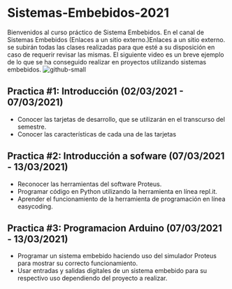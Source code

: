 # Sistemas-Embebidos-2021
Bienvenidos al curso práctico de Sistema Embebidos.
En el canal de Sistemas Embebidos (Enlaces a un sitio externo.)Enlaces a un sitio externo. se subirán todas las clases realizadas para que esté a su disposición en caso de requerir revisar las mismas.
El siguiente video es un breve ejemplo de lo que se ha conseguido realizar en proyectos utilizando sistemas embebidos.
![github-small](https://youtu.be/wznPVzCUZQU)

## Practica #1: Introducción (02/03/2021 - 07/03/2021)
- Conocer las tarjetas de desarrollo, que se utilizarán en el transcurso
del semestre.
- Conocer las características de cada una de las tarjetas

## Practica #2: Introducción a sofware (07/03/2021 - 13/03/2021)
- Reconocer las herramientas del software Proteus.
- Programar código en Python utilizando la herramienta en línea repl.it.
- Aprender el funcionamiento de la herramienta de programación en línea easycoding.

## Practica #3: Programacion Arduino (07/03/2021 - 13/03/2021)
- Programar un sistema embebido haciendo uso del simulador Proteus para mostrar su correcto funcionamiento.
- Usar entradas y salidas digitales de un sistema embebido para su respectivo uso dependiendo del proyecto a realizar.


